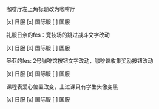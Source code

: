 咖啡厅左上角标题改为咖啡厅

[x] 日服
[x] 国际服
[ ] 国服

礼服日奈的fes：竞技场的跳过战斗文字改动

[x] 日服
[x] 国际服
[ ] 国服

圣亚的fes: 2号咖啡馆按钮文字改动，咖啡馆收集奖励按钮改动

[x] 日服
[x] 国际服
[ ] 国服

课程表爱心位置改变，上过课只有学生头像变黑

[x] 日服
[x] 国际服
[ ] 国服